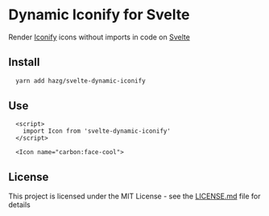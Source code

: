 # Dynamic Iconify for Svelte

Render [Iconify](https://iconify.design) icons without imports in code on [Svelte](https://svelte.dev/)

## Install
```bash
  yarn add hazg/svelte-dynamic-iconify
```

## Use
```svelte
  <script>
    import Icon from 'svelte-dynamic-iconify'
  </script>

  <Icon name="carbon:face-cool">
```


## License

This project is licensed under the MIT License - see the [LICENSE.md](LICENSE.md) file for details
